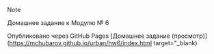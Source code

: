 > [!NOTE]
> Домашнее задание к Модулю № 6

Опубликовано через GitHub Pages  [Домашнее задание (просмотр)](https://mchubarov.github.io/urban/hw6/index.html  target="_blank)
